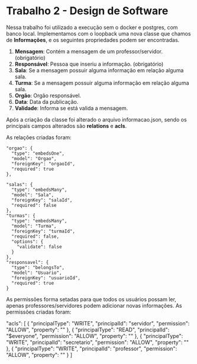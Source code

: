 # Trabalho 2 - Design de Software

Nessa trabalho foi utilizado a execução sem o docker e postgres, com banco local.
Implementamos com o loopback uma nova classe que chamos de __Informações__, e os seguintes propriedades
podem ser encontradas.

1. __Mensagem__: Contém a mensagem de um professor/servidor. (obrigatório)
2. __Responsável__: Pessoa que inseriu a informação. (obrigatório)
3. __Sala__: Se a mensagem possuir alguma informação em relação alguma sala.
4. __Turma__: Se a mensagem possuir alguma informação em relação alguma sala.
5. __Orgão__: Orgão responsável.
6. __Data__: Data da publicação.
7. __Validade__: Informa se está valida a mensagem.

Após a criação da classe foi alterado o arquivo informacao.json, sendo os principais campos alterados são __relations__ e __acls__.

As relações criadas foram: 

    "orgao": {
      "type": "embedsOne",
      "model": "Orgao",
      "foreignKey": "orgaoId",
      "required": true
    },

    "salas": {
      "type": "embedsMany",
      "model": "Sala",
      "foreignKey": "salaId",      
      "required": false
    },
    "turmas": {
      "type": "embedsMany",
      "model": "Turma",
      "foreignKey": "turmaId",
      "required": false,
      "options": {
        "validate": false
      }
    },
    "responsavel": {
      "type": "belongsTo",
      "model": "Usuario",
      "foreignKey": "usuarioId",
      "required": true
    } 

As permissões forma setadas para que todos os usuários possam ler, apenas professores/servidores podem adicionar novas informações. As permissões criadas foram:

"acls": [
{
      "principalType": "WRITE",
      "principalId": "servidor",
      "permission": "ALLOW",
      "property": ""
    },
    {
      "principalType": "READ",
      "principalId": "$everyone",
      "permission": "ALLOW",
      "property": ""
    },
    {
      "principalType": "WRITE",
      "principalId": "secretario",
      "permission": "ALLOW",
      "property": ""
    },
    {
      "principalType": "WRITE",
      "principalId": "professor",
      "permission": "ALLOW",
      "property": ""
    }
]